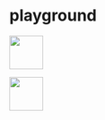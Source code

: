 # playground

[<img src="https://api.gitsponsors.com/badge" height="60">](https://api.gitsponsors.com/badgelink?wallet=DNAfLMv3qCB5rMdccCRRnBgGKKZWyt3HxbSCkwjdveEA)

[<img src="https://api.gitsponsors.com/badge" height="60">](https://api.gitsponsors.com/badgelink?wallet=DNAfLMv3qCB5rMdccCRRnBgGKKZWyt3HxbSCkwjdveEA)